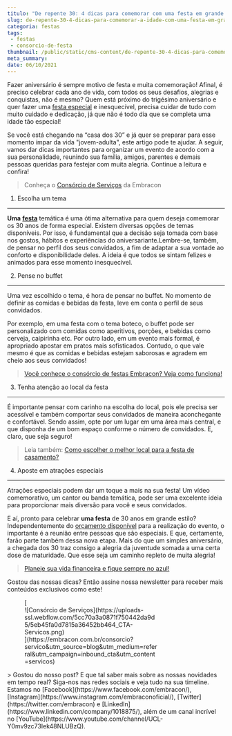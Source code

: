 ```yaml
---
titulo: "De repente 30: 4 dicas para comemorar com uma festa em grande estilo."
slug: de-repente-30-4-dicas-para-comemorar-a-idade-com-uma-festa-em-grande-estilo
categoria: festas
tags:
 - festas
 - consorcio-de-festa
thumbnail: /public/static/cms-content/de-repente-30-4-dicas-para-comemorar-a-idade-com-uma-festa-em-grande-estilo.jpg
meta_summary: 
date: 06/10/2021
---
```

Fazer aniversário é sempre motivo de festa e muita comemoração! Afinal, é preciso celebrar cada ano de vida, com todos os seus desafios, alegrias e conquistas, não é mesmo? Quem está próximo do trigésimo aniversário e quer fazer uma [festa especial](https://www.embracon.com.br/blog/3-razoes-para-fazer-uma-festa-de-formatura) e inesquecível, precisa cuidar de tudo com muito cuidado e dedicação, já que não é todo dia que se completa uma idade tão especial!

Se você está chegando na “casa dos 30” e já quer se preparar para esse momento ímpar da vida "jovem-adulta", este artigo pode te ajudar. A seguir, vamos dar dicas importantes para organizar um evento de acordo com a sua personalidade, reunindo sua família, amigos, parentes e demais pessoas queridas para festejar com muita alegria. Continue a leitura e confira!

> Conheça o [Consórcio de Serviços](https://www.embracon.com.br/consorcio-servicos) da Embracon

1. Escolha um tema
------------------

**Uma** [**festa**](https://www.embracon.com.br/blog/musica-de-festa-faca-uma-playlist-arrebatadora) temática é uma ótima alternativa para quem deseja comemorar os 30 anos de forma especial. Existem diversas opções de temas disponíveis. Por isso, é fundamental que a decisão seja tomada com base nos gostos, hábitos e experiências do aniversariante.Lembre-se, também, de pensar no perfil dos seus convidados, a fim de adaptar a sua vontade ao conforto e disponibilidade deles. A ideia é que todos se sintam felizes e animados para esse momento inesquecível.

2. Pense no buffet
------------------

Uma vez escolhido o tema, é hora de pensar no buffet. No momento de definir as comidas e bebidas da festa, leve em conta o perfil de seus convidados.

Por exemplo, em uma festa com o tema boteco, o buffet pode ser personalizado com comidas como aperitivos, porções, e bebidas como cerveja, caipirinha etc. Por outro lado, em um evento mais formal, é apropriado apostar em pratos mais sofisticados. Contudo, o que vale mesmo é que as comidas e bebidas estejam saborosas e agradem em cheio aos seus convidados!

> [Você conhece o consórcio de festas Embracon? Veja como funciona!](https://www.embracon.com.br/blog/voce-conhece-o-consorcio-de-festas-embracon-veja-como-funciona)

3. Tenha atenção ao local da festa
----------------------------------

É importante pensar com carinho na escolha do local, pois ele precisa ser acessível e também comportar seus convidados de maneira aconchegante e confortável. Sendo assim, opte por um lugar em uma área mais central, e que disponha de um bom espaço conforme o número de convidados. E, claro, que seja seguro!

> Leia também: [Como escolher o melhor local para a festa de casamento?](https://www.embracon.com.br/blog/como-escolher-o-melhor-local-para-a-festa-de-casamento)

4. Aposte em atrações especiais
-------------------------------

Atrações especiais podem dar um toque a mais na sua festa! Um vídeo comemorativo, um cantor ou banda temática, pode ser uma excelente ideia para proporcionar mais diversão para você e seus convidados.

E aí, pronto para celebrar **uma festa** de 30 anos em grande estilo? Independentemente do [orçamento disponível](https://www.embracon.com.br/blog/planejamento-financeiro-um-guia-para-as-financas-nao-sairem-de-controle) para a realização do evento, o importante é a reunião entre pessoas que são especiais. E que, certamente, farão parte também dessa nova etapa. Mais do que um simples aniversário, a chegada dos 30 traz consigo a alegria da juventude somada a uma certa dose de maturidade. Que esse seja um caminho repleto de muita alegria!

> [Planeje sua vida financeira e fique sempre no azul!](https://www.embracon.com.br/blog/planeje-sua-vida-financeira-e-fique-sempre-no-azul)

Gostou das nossas dicas? Então assine nossa newsletter para receber mais conteúdos exclusivos como este!

<figure class="w-richtext-figure-type-image w-richtext-align-center" style="max-width:310px">[<div>![Consórcio de Serviços](https://uploads-ssl.webflow.com/5cc70a3a0871f750442da9d5/5eb45fa0d7815a36452bb464_CTA-Servicos.png)</div>](https://embracon.com.br/consorcio?servico&utm_source=blog&utm_medium=referral&utm_campaign=inbound_cta&utm_content=servicos)</figure>> Gostou do nosso post? E que tal saber mais sobre as nossas novidades em tempo real? Siga-nos nas redes sociais e veja tudo na sua timeline. Estamos no [Facebook](https://www.facebook.com/embracon/), [Instagram](https://www.instagram.com/embraconoficial/), [Twitter](https://twitter.com/embracon) e [LinkedIn](https://www.linkedin.com/company/1018875/), além de um canal incrível no [YouTube](https://www.youtube.com/channel/UCL-Y0mv9zc73Iek48NLUBzQ).
